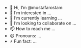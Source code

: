 - 👋 Hi, I’m @mostafarostam
- 👀 I’m interested in ...
- 🌱 I’m currently learning ...
- 💞️ I’m looking to collaborate on ...
- 📫 How to reach me ...
- 😄 Pronouns: ...
- ⚡ Fun fact: ...

<!---
mostafarostam/mostafarostam is a ✨ special ✨ repository because its `README.md` (this file) appears on your GitHub profile.
You can click the Preview link to take a look at your changes.
--->
